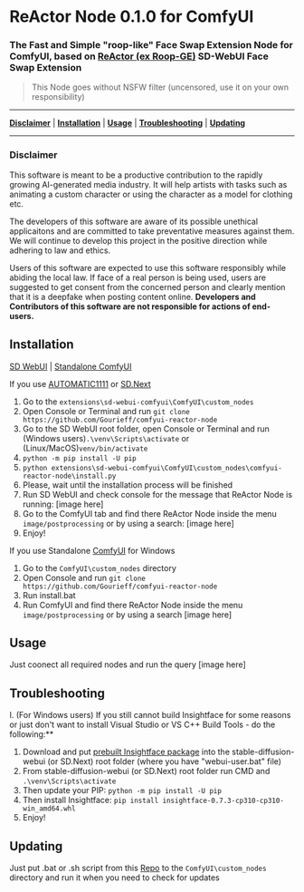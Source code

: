 # ReActor Node 0.1.0 for ComfyUI
### The Fast and Simple "roop-like" Face Swap Extension Node for ComfyUI, based on [ReActor (ex Roop-GE)](https://github.com/Gourieff/sd-webui-roop-nsfw) SD-WebUI Face Swap Extension

> This Node goes without NSFW filter (uncensored, use it on your own responsibility) 

---
[**Disclaimer**](#disclaimer) | [**Installation**](#installation) | [**Usage**](#usage) | [**Troubleshooting**](#troubleshooting) | [**Updating**](#updating)

---

### Disclaimer

This software is meant to be a productive contribution to the rapidly growing AI-generated media industry. It will help artists with tasks such as animating a custom character or using the character as a model for clothing etc.

The developers of this software are aware of its possible unethical applicaitons and are committed to take preventative measures against them. We will continue to develop this project in the positive direction while adhering to law and ethics.

Users of this software are expected to use this software responsibly while abiding the local law. If face of a real person is being used, users are suggested to get consent from the concerned person and clearly mention that it is a deepfake when posting content online. **Developers and Contributors of this software are not responsible for actions of end-users.**

## Installation

[SD WebUI](#sdwebui) | [Standalone ComfyUI](#standalone)

<a name="sdwebui">If you use [AUTOMATIC1111](https://github.com/AUTOMATIC1111/stable-diffusion-webui/) or [SD.Next](https://github.com/vladmandic/automatic)

1. Go to the `extensions\sd-webui-comfyui\ComfyUI\custom_nodes`
2. Open Console or Terminal and run `git clone https://github.com/Gourieff/comfyui-reactor-node`
3. Go to the SD WebUI root folder, open Console or Terminal and run (Windows users)`.\venv\Scripts\activate` or (Linux/MacOS)`venv/bin/activate`
4. `python -m pip install -U pip`
5. `python extensions\sd-webui-comfyui\ComfyUI\custom_nodes\comfyui-reactor-node\install.py`
6. Please, wait until the installation process will be finished
7. Run SD WebUI and check console for the message that ReActor Node is running:
[image here]
8. Go to the ComfyUI tab and find there ReActor Node inside the menu `image/postprocessing` or by using a search:
[image here]
9. Enjoy!

<a name="standalone">If you use Standalone [ComfyUI](https://github.com/comfyanonymous/ComfyUI) for Windows

1. Go to the `ComfyUI\custom_nodes` directory
2. Open Console and run `git clone https://github.com/Gourieff/comfyui-reactor-node`
3. Run install.bat
4. Run ComfyUI and find there ReActor Node inside the menu `image/postprocessing` or by using a search
[image here]

## Usage

Just coonect all required nodes and run the query
[image here]

## Troubleshooting

I. (For Windows users) If you still cannot build Insightface for some reasons or just don't want to install Visual Studio or VS C++ Build Tools - do the following:**

1. Download and put [prebuilt Insightface package](https://github.com/Gourieff/sd-webui-roop-nsfw/raw/main/example/insightface-0.7.3-cp310-cp310-win_amd64.whl) into the stable-diffusion-webui (or SD.Next) root folder (where you have "webui-user.bat" file)
2. From stable-diffusion-webui (or SD.Next) root folder run CMD and `.\venv\Scripts\activate`
3. Then update your PIP: `python -m pip install -U pip`
4. Then install Insightface: `pip install insightface-0.7.3-cp310-cp310-win_amd64.whl`
5. Enjoy!

## Updating

Just put .bat or .sh script from this [Repo](https://github.com/Gourieff/sd-webui-extensions-updater) to the `ComfyUI\custom_nodes` directory and run it when you need to check for updates
